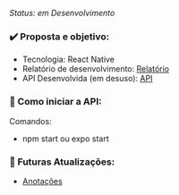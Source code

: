_Status: em Desenvolvimento_

### ✔️ Proposta e objetivo:

- Tecnologia: React Native
- Relatório de desenvolvimento: [Relatório](https://github.com/Daniel-FC/Mooras/blob/master/Relatório_Projeto_Aplicado.pdf)
- API Desenvolvida (em desuso): [API](https://github.com/Daniel-FC/API-Mooras)

### 📓 Como iniciar a API:

Comandos:

- npm start ou expo start

### 🚧 Futuras Atualizações:

- [Anotações](https://github.com/Daniel-FC/Mooras/blob/master/arquivoDeDesenvolvedor.txt)
